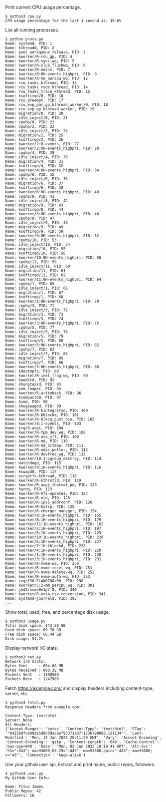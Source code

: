 Print current CPU usage percentage.

    $ python3 cpu.py 
    CPU usage percentage for the last 1 second is: 19.6%

List all running processes.

    $ python procs.py
    Name: systemd, PID: 1
    Name: kthreadd, PID: 2
    Name: pool_workqueue_release, PID: 3
    Name: kworker/R-rcu_gp, PID: 4
    Name: kworker/R-sync_wq, PID: 5
    Name: kworker/R-slub_flushwq, PID: 6
    Name: kworker/R-netns, PID: 7
    Name: kworker/0:0H-events_highpri, PID: 9
    Name: kworker/R-mm_percpu_wq, PID: 12
    Name: rcu_tasks_kthread, PID: 13
    Name: rcu_tasks_rude_kthread, PID: 14
    Name: rcu_tasks_trace_kthread, PID: 15
    Name: ksoftirqd/0, PID: 16
    Name: rcu_preempt, PID: 17
    Name: rcu_exp_par_gp_kthread_worker/0, PID: 18
    Name: rcu_exp_gp_kthread_worker, PID: 19
    Name: migration/0, PID: 20
    Name: idle_inject/0, PID: 21
    Name: cpuhp/0, PID: 22
    Name: cpuhp/2, PID: 23
    Name: idle_inject/2, PID: 24
    Name: migration/2, PID: 25
    Name: ksoftirqd/2, PID: 26
    Name: kworker/2:0-events, PID: 27
    Name: kworker/2:0H-events_highpri, PID: 28
    Name: cpuhp/4, PID: 29
    Name: idle_inject/4, PID: 30
    Name: migration/4, PID: 31
    Name: ksoftirqd/4, PID: 32
    Name: kworker/4:0H-events_highpri, PID: 34
    Name: cpuhp/6, PID: 35
    Name: idle_inject/6, PID: 36
    Name: migration/6, PID: 37
    Name: ksoftirqd/6, PID: 38
    Name: kworker/6:0H-events_highpri, PID: 40
    Name: cpuhp/8, PID: 41
    Name: idle_inject/8, PID: 42
    Name: migration/8, PID: 43
    Name: ksoftirqd/8, PID: 44
    Name: kworker/8:0H-events_highpri, PID: 46
    Name: cpuhp/9, PID: 47
    Name: idle_inject/9, PID: 48
    Name: migration/9, PID: 49
    Name: ksoftirqd/9, PID: 50
    Name: kworker/9:0H-events_highpri, PID: 52
    Name: cpuhp/10, PID: 53
    Name: idle_inject/10, PID: 54
    Name: migration/10, PID: 55
    Name: ksoftirqd/10, PID: 56
    Name: kworker/10:0H-events_highpri, PID: 58
    Name: cpuhp/11, PID: 59
    Name: idle_inject/11, PID: 60
    Name: migration/11, PID: 61
    Name: ksoftirqd/11, PID: 62
    Name: kworker/11:0H-events_highpri, PID: 64
    Name: cpuhp/1, PID: 65
    Name: idle_inject/1, PID: 66
    Name: migration/1, PID: 67
    Name: ksoftirqd/1, PID: 68
    Name: kworker/1:0H-events_highpri, PID: 70
    Name: cpuhp/3, PID: 71
    Name: idle_inject/3, PID: 72
    Name: migration/3, PID: 73
    Name: ksoftirqd/3, PID: 74
    Name: kworker/3:0H-events_highpri, PID: 76
    Name: cpuhp/5, PID: 77
    Name: idle_inject/5, PID: 78
    Name: migration/5, PID: 79
    Name: ksoftirqd/5, PID: 80
    Name: kworker/5:0H-events_highpri, PID: 82
    Name: cpuhp/7, PID: 83
    Name: idle_inject/7, PID: 84
    Name: migration/7, PID: 85
    Name: ksoftirqd/7, PID: 86
    Name: kworker/7:0H-events_highpri, PID: 88
    Name: kdevtmpfs, PID: 89
    Name: kworker/R-inet_frag_wq, PID: 90
    Name: kauditd, PID: 92
    Name: khungtaskd, PID: 93
    Name: oom_reaper, PID: 94
    Name: kworker/R-writeback, PID: 96
    Name: kcompactd0, PID: 97
    Name: ksmd, PID: 98
    Name: khugepaged, PID: 99
    Name: kworker/R-kintegrityd, PID: 100
    Name: kworker/R-kblockd, PID: 101
    Name: kworker/R-blkcg_punt_bio, PID: 102
    Name: kworker/8:1-events, PID: 103
    Name: irq/9-acpi, PID: 104
    Name: kworker/R-tpm_dev_wq, PID: 108
    Name: kworker/R-ata_sff, PID: 109
    Name: kworker/R-md, PID: 110
    Name: kworker/R-md_bitmap, PID: 111
    Name: kworker/R-edac-poller, PID: 112
    Name: kworker/R-devfreq_wq, PID: 113
    Name: kworker/10:1-cgroup_destroy, PID: 114
    Name: watchdogd, PID: 115
    Name: kworker/9:1H-events_highpri, PID: 116
    Name: kswapd0, PID: 117
    Name: ecryptfs-kthread, PID: 118
    Name: kworker/R-kthrotld, PID: 119
    Name: kworker/R-acpi_thermal_pm, PID: 120
    Name: hwrng, PID: 123
    Name: kworker/R-hfi-updates, PID: 124
    Name: kworker/R-mld, PID: 125
    Name: kworker/R-ipv6_addrconf, PID: 126
    Name: kworker/R-kstrp, PID: 135
    Name: kworker/R-charger_manager, PID: 154
    Name: kworker/0:1H-events_highpri, PID: 155
    Name: kworker/8:1H-events_highpri, PID: 179
    Name: kworker/11:1H-events_highpri, PID: 182
    Name: kworker/2:1H-events_highpri, PID: 197
    Name: kworker/5:1H-events_highpri, PID: 225
    Name: kworker/10:1H-events_highpri, PID: 226
    Name: kworker/6:1H-events_highpri, PID: 227
    Name: kworker/7:1H-kblockd, PID: 228
    Name: kworker/4:1H-events_highpri, PID: 229
    Name: kworker/1:1H-events_highpri, PID: 230
    Name: kworker/3:1H-events_highpri, PID: 231
    Name: kworker/R-nvme-wq, PID: 250
    Name: kworker/R-nvme-reset-wq, PID: 251
    Name: kworker/R-nvme-delete-wq, PID: 252
    Name: kworker/R-nvme-auth-wq, PID: 253
    Name: irq/158-ELAN0788:00, PID: 298
    Name: kworker/5:2-mm_percpu_wq, PID: 301
    Name: jbd2/nvme0n1p7-8, PID: 340
    Name: kworker/R-ext4-rsv-conversion, PID: 341
    Name: systemd-journald, PID: 395
    ...

Show total, used, free, and percentage disk usage.

    $ python3 usage.py
    Total disk space: 143.59 GB
    Used disk space: 69.78 GB
    Free disk space: 66.44 GB
    Disk usage: 51.2%


Display network I/O stats.

    $ python3 net.py
    Network I/O Stats:
    Bytes Sent     : 654.68 MB
    Bytes Received : 880.32 MB
    Packets Sent   : 1100586
    Packets Recv   : 1247983

Fetch https://example.com/ and display headers including content-type, server, etc.

    $ python3 fetch.py
    Response Headers from example.com:

    Content-Type: text/html
    Server: None
    All Headers:
    {'Accept-Ranges': 'bytes', 'Content-Type': 'text/html', 'ETag': '"84238dfc8092e5d9c0dac8ef93371a07:1736799080.121134"', 'Last-Modified': 'Mon, 13 Jan 2025 20:11:20 GMT', 'Vary': 'Accept-Encoding', 'Content-Encoding': 'gzip', 'Content-Length': '648', 'Cache-Control': 'max-age=940', 'Date': 'Mon, 02 Jun 2025 18:19:41 GMT', 'Alt-Svc': 'h3=":443"; ma=93600,h3-29=":443"; ma=93600,quic=":443"; ma=93600; v="43"', 'Connection': 'keep-alive'}

Use your github user api, Extract and print name, public repos, followers.

    $ python3 user.py 
    My GitHub User Info:
    
    Name: Titus James
    Public Repos: 42
    Followers: 16
